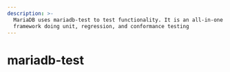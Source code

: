 ```yaml
---
description: >-
  MariaDB uses mariadb-test to test functionality. It is an all-in-one test
  framework doing unit, regression, and conformance testing
---
```


# mariadb-test

